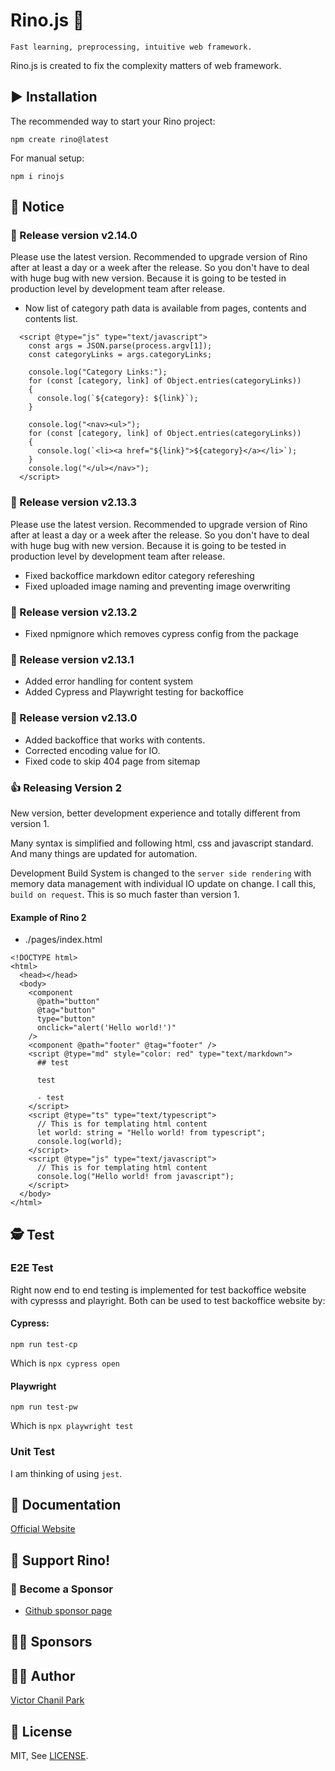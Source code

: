 # Rino.js 🦏

```
Fast learning, preprocessing, intuitive web framework.
```

Rino.js is created to fix the complexity matters of web framework.

## ▶️ Installation

The recommended way to start your Rino project:

```
npm create rino@latest
```

For manual setup:

```
npm i rinojs
```

## 📢 Notice
### 🎉 Release version v2.14.0
Please use the latest version. Recommended to upgrade version of Rino after at least a day or a week after the release. So you don't have to deal with huge bug with new version. Because it is going to be tested in production level by development team after release.
- Now list of category path data is available from pages, contents and contents list.
```
  <script @type="js" type="text/javascript">
    const args = JSON.parse(process.argv[1]);
    const categoryLinks = args.categoryLinks;

    console.log("Category Links:");
    for (const [category, link] of Object.entries(categoryLinks))
    {
      console.log(`${category}: ${link}`);
    }

    console.log("<nav><ul>");
    for (const [category, link] of Object.entries(categoryLinks))
    {
      console.log(`<li><a href="${link}">${category}</a></li>`);
    }
    console.log("</ul></nav>");
  </script>
```

### 🎉 Release version v2.13.3
Please use the latest version. Recommended to upgrade version of Rino after at least a day or a week after the release. So you don't have to deal with huge bug with new version. Because it is going to be tested in production level by development team after release.
- Fixed backoffice markdown editor category refereshing
- Fixed uploaded image naming and preventing image overwriting

### 🎉 Release version v2.13.2
- Fixed npmignore which removes cypress config from the package

### 🎉 Release version v2.13.1
- Added error handling for content system
- Added Cypress and Playwright testing for backoffice

### 🎉 Release version v2.13.0
- Added backoffice that works with contents.
- Corrected encoding value for IO.
- Fixed code to skip 404 page from sitemap


### 👍 Releasing Version 2

New version, better development experience and totally different from version 1.

Many syntax is simplified and following html, css and javascript standard. And many things are updated for automation.

Development Build System is changed to the `server side rendering` with memory data management with individual IO update on change. I call this, `build on request`. This is so much faster than version 1.

#### Example of Rino 2

- ./pages/index.html

```
<!DOCTYPE html>
<html>
  <head></head>
  <body>
    <component
      @path="button"
      @tag="button"
      type="button"
      onclick="alert('Hello world!')"
    />
    <component @path="footer" @tag="footer" />
    <script @type="md" style="color: red" type="text/markdown">
      ## test

      test

      - test
    </script>
    <script @type="ts" type="text/typescript">
      // This is for templating html content
      let world: string = "Hello world! from typescript";
      console.log(world);
    </script>
    <script @type="js" type="text/javascript">
      // This is for templating html content
      console.log("Hello world! from javascript");
    </script>
  </body>
</html>

```

## 🕵️ Test

### E2E Test
Right now end to end testing is implemented for test backoffice website with cypresss and playright.
Both can be used to test backoffice website by:
#### Cypress:
```
npm run test-cp
```
Which is `npx cypress open`
#### Playwright
```
npm run test-pw
```
Which is `npx playwright test`

### Unit Test
I am thinking of using `jest`.
## 📖 Documentation

[Official Website](https://rinojs.org/)

## 💪 Support Rino!

### 👼 Become a Sponsor

- [Github sponsor page](https://github.com/sponsors/opdev1004)

## 🐱‍🏍 **Sponsors**

## 👨‍💻 Author

[Victor Chanil Park](https://github.com/opdev1004)

## 💯 License

MIT, See [LICENSE](./LICENSE).
